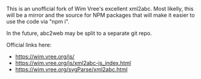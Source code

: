 This is an unofficial fork of Wim Vree's excellent xml2abc.
Most likelly, this will be a mirror and the source for NPM packages that will make it easier to use the code via "npm i".

In the future, abc2web may be split to a separate git repo.

Official links here:
* https://wim.vree.org/js/
* https://wim.vree.org/js/xml2abc-js_index.html
* https://wim.vree.org/svgParse/xml2abc.html

